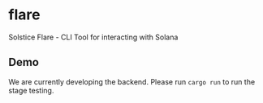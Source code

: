 # flare
Solstice Flare - CLI Tool for interacting with Solana

## Demo
We are currently developing the backend. Please run `cargo run` to run the stage testing.